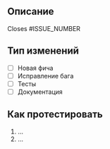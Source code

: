 ## Описание

<!-- Что сделано? -->

Closes #ISSUE_NUMBER

## Тип изменений

- [ ] Новая фича
- [ ] Исправление бага
- [ ] Тесты
- [ ] Документация

## Как протестировать

1. …
2. …
